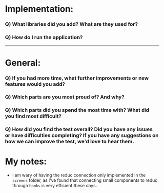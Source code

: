 # Implementation:

### Q) What libraries did you add? What are they used for?

### Q) How do I run the application?

---

# General:

### Q) If you had more time, what further improvements or new features would you add?

### Q) Which parts are you most proud of? And why?

### Q) Which parts did you spend the most time with? What did you find most difficult?

### Q) How did you find the test overall? Did you have any issues or have difficulties completing? If you have any suggestions on how we can improve the test, we'd love to hear them.

# My notes:

- I am wary of having the reduc connection only implemented in the `screens` folder, as I've found that connecting small components to reduc through `hooks` is very efficient these days. 